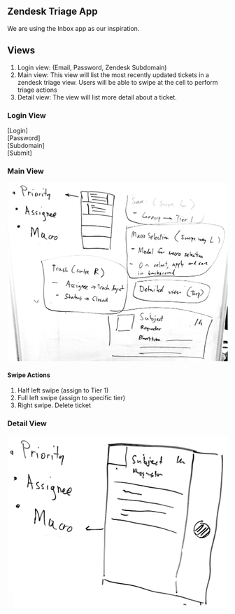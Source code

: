 ## Zendesk Triage App

We are using the Inbox app as our inspiration.  

## Views

1. Login view: (Email, Password, Zendesk Subdomain)
2. Main view: This view will list the most recently updated tickets in a zendesk triage view. Users will be able to swipe at the cell to perform triage actions 
3. Detail view: The view will list more detail about a ticket. 

### Login View

[Login]<br>[Password]<br>[Subdomain]<br>[Submit]

### Main View

![image](list_view.jpg)

#### Swipe Actions

1. Half left swipe (assign to Tier 1)
2. Full left swipe (assign to specific tier)
3. Right swipe. Delete ticket 


### Detail View

![image](detail_page.jpg)
